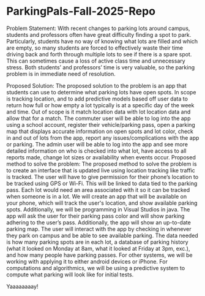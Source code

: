 # ParkingPals-Fall-2025-Repo
Problem Statement: 
With recent changes to parking lots around campus, students and professors often have great difficulty finding a spot to park. Particularly, students have no way of knowing what lots are filled and which are empty, so many students are forced to effectively waste their time driving back and forth through multiple lots to see if there is a spare spot. This can sometimes cause a loss of active class time and unnecessary stress. Both students’ and professors’ time is very valuable, so the parking problem is in immediate need of resolution.

Proposed Solution: 
The proposed solution to the problem is an app that students can use to determine what parking lots have open spots. In scope is tracking location, and to add predictive models based off user data to return how full or how empty a lot typically is at a specific day of the week and time. Out of scope is it match location data with lot location data and allow that for a match.
The commuter user will be able to log into the app using a school account, register their vehicle/parking pass, open a parking map that displays accurate information on open spots and lot color, check in and out of lots from the app, report any issues/complications with the app or parking.
The admin user will be able to log into the app and see more detailed information on who is checked into what lot, have access to all reports made, change lot sizes or availability when events occur. 
Proposed method to solve the problem: 
The proposed method to solve the problem is to create an interface that is updated live using location tracking like traffic is tracked. The user will have to give permission for their phone’s location to be tracked using GPS or Wi-Fi. This will be linked to data tied to the parking pass. Each lot would need an area associated with it so it can be tracked when someone is in a lot. 
We will create an app that will be available on your phone, which will track the user's location, and show available parking spots.  Additionally, we will be programming in Visual Studios in java. The app will ask the user for their parking pass color and will show parking adhering to the user’s pass. Additionally, the app will show an up-to-date parking map.
The user will interact with the app by checking in whenever they park on campus and be able to see available parking. The data needed is how many parking spots are in each lot, a database of parking history (what it looked on Monday at 8am, what it looked at Friday at 3pm, exc.), and how many people have parking passes. For other systems, we will be working with applying it to either android devices or iPhone. For computations and algorithmics, we will be using a predictive system to compute what parking will look like for initial tests.

Yaaaaaaaay!